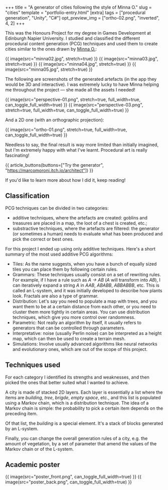 +++
title = "A generator of cities following the style of Minna O."
slug = "cities"
template = "portfolio-entry.html"
[extra]
tags = ["procedural generation", "Unity", "C#"]
opt_preview_img = ["ortho-02.png", "inverted", 4, 2]
+++

This was the Honours Project for my degree in Games Development at Edinburgh Napier University. I studied and classified the different procedural content generation (PCG) techniques and used them to create cities similar to the ones drawn by [Minna O.](https://nokkasili.tumblr.com/):

{{ image(src="minna02.jpg", stretch=true) }}
{{ image(src="minna03.jpg", stretch=true) }}
{{ image(src="minna04.jpg", stretch=true) }}
{{ image(src="minna05.jpg", stretch=true) }}

The following are screenshots of the generated artefacts (in the app they would be 3D and interactive). I was extremely lucky to have Minna helping me throughout the project — she made all the assets I needed!

{{ image(src="perspective-01.png", stretch=true, full_width=true, can_toggle_full_width=true) }}
{{ image(src="perspective-03.png", stretch=true, full_width=true, can_toggle_full_width=true) }}

And a 2D one (with an orthographic projection):

{{ image(src="ortho-01.png", stretch=true, full_width=true, can_toggle_full_width=true) }}

Needless to say, the final result is way more limited than initially imagined, but I'm extremely happy with what I've learnt. Procedural art is really fascinating!

{{ article_buttons(buttons=["Try the generator", "https://marcomoroni.itch.io/architect"]) }}

If you'd like to learn more about how I did it, keep reading!

## Classification

PCG techniques can be divided in two categories:

* additive techniques, where the artefacts are created: goblins and treasures are placed in a map, the loot of a chest is created, etc.;
* substractive techniques, where the artefacts are filtered: the generator (or sometimes a human) needs to evaluate what has been produced and pick the correct or best ones.

For this project I ended up using only additive techniques. Here's a short summary of the most used additive PCG algorithms:

* Tiles: As the name suggests, when you have a bunch of equally sized tiles you can place them by following certain rules.
* Grammars: These techniques usually consist on a set of rewriting rules. For example, if I have a rule such as *A &#8594; AB* (*A* will transform into *AB*), I can iteratively expand a string *A* in *AAB*, *ABABB*, *ABBABBB*, etc. This is called an L-system, and it was initially developed to describe how plants look. Fractals are also a type of grammar.
* Distribution: Let's say you need to populate a map with trees, and you want them to be at a certain distance from each other, or you need to cluster them more tightly in certain areas. You can use distribution techniques, which give you more control over randomness.
* Parametric: Not really an algorithm by itself, it usually refers to generators that can be controlled through parameters.
* Interpretative: noise (usually Perlin noise) can be interpreted as a height map, which can then be used to create a terrain mesh.
* Simulations: Involve usually advanced algorithms like neural networks and evolutionary ones, which are out of the scope of this project.

## Techniques used

For each category I identified its strengths and weaknesses, and then picked the ones that better suited what I wanted to achieve.

A city is made of stacked 2D layers. Each layer is essentially a list where the items are *building*, *tree*, *brigde*, *empty space*, etc., and this list is populated using a Markov chain, which is a distribution technique. The idea of a Markov chain is simple: the probability to pick a certain item depends on the preceding item.

Of that list, the *building* is a special element. It's a stack of blocks generated by an L-system.

Finally, you can change the overall generation rules of a city, e.g. the amount of vegetation, by a set of parameter that amend the values of the Markov chain or of the L-system.

## Academic poster

{{ image(src="poster_front.png", can_toggle_full_width=true) }}
{{ image(src="poster_back.png", can_toggle_full_width=true) }}